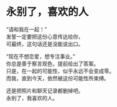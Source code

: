 # 永别了，喜欢的人

“请和我在一起！”\
发誓一定要把这份心意传达给你，\
可最终，这句话还是没能说出口。

“现在不想恋爱，想专注事业。”\
你总是善于察言观色，提前给出了答案。\
只是，在一起的可能性，似乎永远不会变成零。\
而我，直到今天，依然被这份可能性所束缚。

还是把照片和聊天记录都删掉吧。\
永别了，我喜欢的人。
